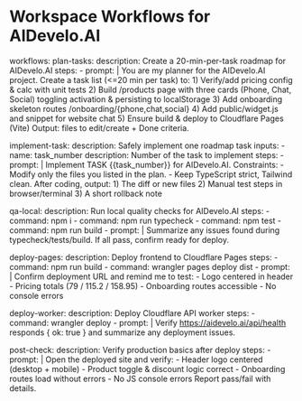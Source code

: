 # Workspace Workflows for AIDevelo.AI

workflows:
  plan-tasks:
    description: Create a 20-min-per-task roadmap for AIDevelo.AI
    steps:
      - prompt: |
          You are my planner for the AIDevelo.AI project. 
          Create a task list (<=20 min per task) to:
          1) Verify/add pricing config & calc with unit tests
          2) Build /products page with three cards (Phone, Chat, Social) toggling activation & persisting to localStorage
          3) Add onboarding skeleton routes /onboarding/{phone,chat,social}
          4) Add public/widget.js and snippet for website chat
          5) Ensure build & deploy to Cloudflare Pages (Vite)
          Output: files to edit/create + Done criteria.

  implement-task:
    description: Safely implement one roadmap task
    inputs:
      - name: task_number
        description: Number of the task to implement
    steps:
      - prompt: |
          Implement TASK {{task_number}} for AIDevelo.AI. 
          Constraints:
          - Modify only the files you listed in the plan.
          - Keep TypeScript strict, Tailwind clean.
          After coding, output:
          1) The diff or new files
          2) Manual test steps in browser/terminal
          3) A short rollback note

  qa-local:
    description: Run local quality checks for AIDevelo.AI
    steps:
      - command: npm i
      - command: npm run typecheck
      - command: npm test
      - command: npm run build
      - prompt: |
          Summarize any issues found during typecheck/tests/build.
          If all pass, confirm ready for deploy.

  deploy-pages:
    description: Deploy frontend to Cloudflare Pages
    steps:
      - command: npm run build
      - command: wrangler pages deploy dist
      - prompt: |
          Confirm deployment URL and remind me to test:
          - Logo centered in header
          - Pricing totals (79 / 115.2 / 158.95)
          - Onboarding routes accessible
          - No console errors

  deploy-worker:
    description: Deploy Cloudflare API worker
    steps:
      - command: wrangler deploy
      - prompt: |
          Verify https://aidevelo.ai/api/health responds { ok: true } 
          and summarize any deployment issues.

  post-check:
    description: Verify production basics after deploy
    steps:
      - prompt: |
          Open the deployed site and verify:
          - Header logo centered (desktop + mobile)
          - Product toggle & discount logic correct
          - Onboarding routes load without errors
          - No JS console errors
          Report pass/fail with details.
